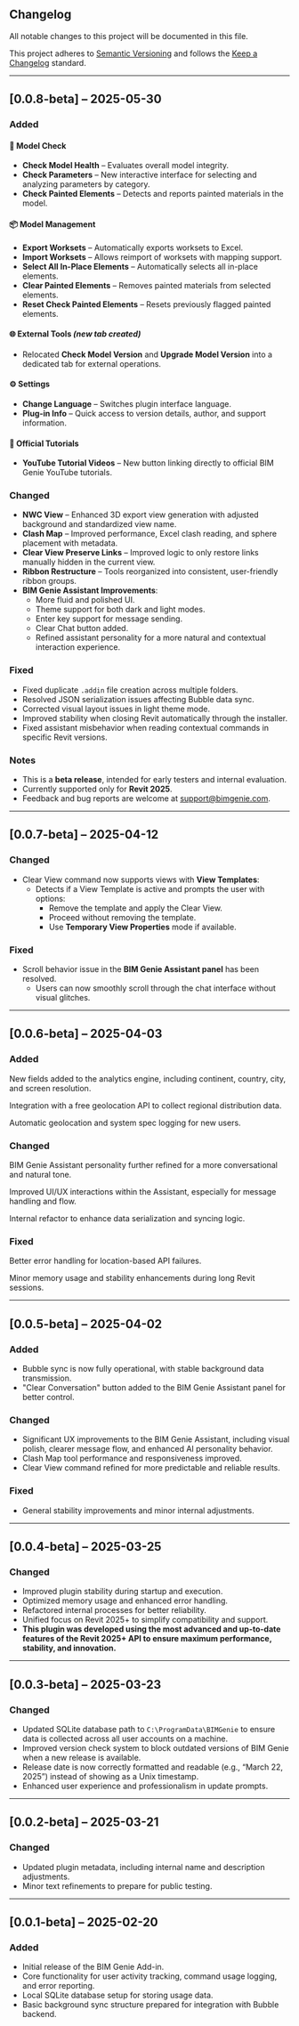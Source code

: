 ## Changelog
All notable changes to this project will be documented in this file.

This project adheres to [Semantic Versioning](https://semver.org/) and follows the [Keep a Changelog](https://keepachangelog.com/en/1.0.0/) standard.

---

## [0.0.8-beta] – 2025-05-30

### Added

#### 🧪 Model Check  
- **Check Model Health** – Evaluates overall model integrity.  
- **Check Parameters** – New interactive interface for selecting and analyzing parameters by category.  
- **Check Painted Elements** – Detects and reports painted materials in the model.

#### 📦 Model Management  
- **Export Worksets** – Automatically exports worksets to Excel.  
- **Import Worksets** – Allows reimport of worksets with mapping support.  
- **Select All In-Place Elements** – Automatically selects all in-place elements.  
- **Clear Painted Elements** – Removes painted materials from selected elements.  
- **Reset Check Painted Elements** – Resets previously flagged painted elements.

#### 🌐 External Tools *(new tab created)*  
- Relocated **Check Model Version** and **Upgrade Model Version** into a dedicated tab for external operations.

#### ⚙️ Settings  
- **Change Language** – Switches plugin interface language.  
- **Plug-in Info** – Quick access to version details, author, and support information.

#### 📘 Official Tutorials  
- **YouTube Tutorial Videos** – New button linking directly to official BIM Genie YouTube tutorials.

### Changed

- **NWC View** – Enhanced 3D export view generation with adjusted background and standardized view name.  
- **Clash Map** – Improved performance, Excel clash reading, and sphere placement with metadata.  
- **Clear View Preserve Links** – Improved logic to only restore links manually hidden in the current view.  
- **Ribbon Restructure** – Tools reorganized into consistent, user-friendly ribbon groups.  
- **BIM Genie Assistant Improvements**:
  - More fluid and polished UI.  
  - Theme support for both dark and light modes.  
  - Enter key support for message sending.  
  - Clear Chat button added.  
  - Refined assistant personality for a more natural and contextual interaction experience.

### Fixed

- Fixed duplicate `.addin` file creation across multiple folders.  
- Resolved JSON serialization issues affecting Bubble data sync.  
- Corrected visual layout issues in light theme mode.  
- Improved stability when closing Revit automatically through the installer.  
- Fixed assistant misbehavior when reading contextual commands in specific Revit versions.

### Notes

- This is a **beta release**, intended for early testers and internal evaluation.  
- Currently supported only for **Revit 2025**.  
- Feedback and bug reports are welcome at [support@bimgenie.com](mailto:support@bimgenie.com). 

---

## [0.0.7-beta] – 2025-04-12
### Changed
- Clear View command now supports views with **View Templates**:
  - Detects if a View Template is active and prompts the user with options:
    - Remove the template and apply the Clear View.
    - Proceed without removing the template.
    - Use **Temporary View Properties** mode if available.

### Fixed
- Scroll behavior issue in the **BIM Genie Assistant panel** has been resolved.
  - Users can now smoothly scroll through the chat interface without visual glitches.

---

## [0.0.6-beta] – 2025-04-03
### Added
New fields added to the analytics engine, including continent, country, city, and screen resolution.

Integration with a free geolocation API to collect regional distribution data.

Automatic geolocation and system spec logging for new users.

### Changed
BIM Genie Assistant personality further refined for a more conversational and natural tone.

Improved UI/UX interactions within the Assistant, especially for message handling and flow.

Internal refactor to enhance data serialization and syncing logic.

### Fixed
Better error handling for location-based API failures.

Minor memory usage and stability enhancements during long Revit sessions.

---

## [0.0.5-beta] – 2025-04-02
### Added
- Bubble sync is now fully operational, with stable background data transmission.
- "Clear Conversation" button added to the BIM Genie Assistant panel for better control.

### Changed
- Significant UX improvements to the BIM Genie Assistant, including visual polish, clearer message flow, and enhanced AI personality behavior.
- Clash Map tool performance and responsiveness improved.
- Clear View command refined for more predictable and reliable results.

### Fixed
- General stability improvements and minor internal adjustments.

---

## [0.0.4-beta] – 2025-03-25
### Changed
- Improved plugin stability during startup and execution.
- Optimized memory usage and enhanced error handling.
- Refactored internal processes for better reliability.
- Unified focus on Revit 2025+ to simplify compatibility and support.
- **This plugin was developed using the most advanced and up-to-date features of the Revit 2025+ API to ensure maximum performance, stability, and innovation.**

---

## [0.0.3-beta] – 2025-03-23
### Changed
- Updated SQLite database path to `C:\ProgramData\BIMGenie` to ensure data is collected across all user accounts on a machine.
- Improved version check system to block outdated versions of BIM Genie when a new release is available.
- Release date is now correctly formatted and readable (e.g., “March 22, 2025”) instead of showing as a Unix timestamp.
- Enhanced user experience and professionalism in update prompts.

---

## [0.0.2-beta] – 2025-03-21
### Changed
- Updated plugin metadata, including internal name and description adjustments.
- Minor text refinements to prepare for public testing.

---

## [0.0.1-beta] – 2025-02-20
### Added
- Initial release of the BIM Genie Add-in.
- Core functionality for user activity tracking, command usage logging, and error reporting.
- Local SQLite database setup for storing usage data.
- Basic background sync structure prepared for integration with Bubble backend.
